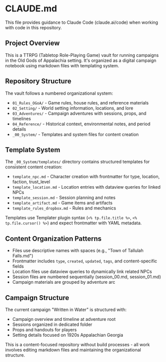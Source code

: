 # CLAUDE.md

This file provides guidance to Claude Code (claude.ai/code) when working with code in this repository.

## Project Overview

This is a TTRPG (Tabletop Role-Playing Game) vault for running campaigns in the Old Gods of Appalachia setting. It's organized as a digital campaign notebook using markdown files with templating system.

## Repository Structure

The vault follows a numbered organizational system:

- `01_Rules_OGoA/` - Game rules, house rules, and reference materials
- `02_Setting/` - World setting information, locations, and lore
- `03_Adventures/` - Campaign adventures with sessions, props, and timelines  
- `04_Reference/` - Historical context, environmental notes, and period details
- `_00_System/` - Templates and system files for content creation

## Template System

The `_00_System/templates/` directory contains structured templates for consistent content creation:

- `template_npc.md` - Character creation with frontmatter for type, location, faction, trust_level
- `template_location.md` - Location entries with dataview queries for linked NPCs
- `template_session.md` - Session planning and notes
- `template_artifact.md` - Game items and artifacts
- `template_rules_dropbox.md` - Rules and mechanics

Templates use Templater plugin syntax (`<% tp.file.title %>`, `<% tp.file.cursor() %>`) and expect frontmatter with YAML metadata.

## Content Organization Patterns

- Files use descriptive names with spaces (e.g., "Town of Tallulah Falls.md")
- Frontmatter includes `type`, `created`, `updated`, `tags`, and content-specific fields
- Location files use dataview queries to dynamically link related NPCs
- Session files are numbered sequentially (session_00.md, session_01.md)
- Campaign materials are grouped by adventure arc

## Campaign Structure

The current campaign "Written in Water" is structured with:
- Campaign overview and timeline at adventure root
- Sessions organized in dedicated folder
- Props and handouts for players
- Setting details focused on 1920s Appalachian Georgia

This is a content-focused repository without build processes - all work involves editing markdown files and maintaining the organizational structure.